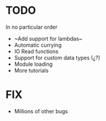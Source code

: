 TODO
====

In no particular order

- ~Add support for lambdas~
- Automatic currying
- IO Read functions
- Support for custom data types (¿?)
- Module loading
- More tutorials

FIX
===

- Millions of other bugs

